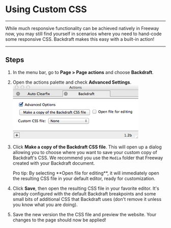 # Using Custom CSS
----

While much responsive functionality can be achieved natively in Freeway now, you may still find yourself in scenarios where you need to hand-code some responsive CSS. Backdraft makes this easy with a built-in action!

----

## Steps

1. In the menu bar, go to **Page > Page actions** and choose **Backdraft**.

2. Open the actions palette and check **Advanced Settings**. ![The actions palette with "Advanced Settings" checked](images/adjust-css-one.png)

3. Click **Make a copy of the Backdraft CSS file**. This will open up a dialog allowing you to choose where you want to save your custom copy of Backdraft's CSS. We recommend you use the `Media` folder that Freeway created with your Backdraft document.

    <aside markdown="1">
    Pro tip: By selecting **Open file for editing**, it will immediately open the resulting CSS file in your default editor, ready for customization.
    </aside>

4. Click **Save**, then open the resulting CSS file in your favorite editor. It's already configured with the default Backdraft breakpoints and some small bits of additional CSS that Backdraft uses (don't remove it unless you know what you are doing).

5. Save the new version the the CSS file and preview the website. Your changes to the page should now be applied!
